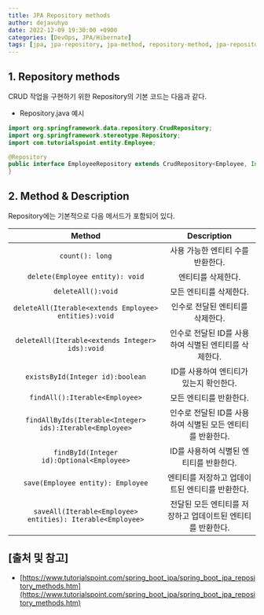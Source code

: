 ```yaml
---
title: JPA Repository methods
author: dejavuhyo
date: 2022-12-09 19:30:00 +0900
categories: [DevOps, JPA/Hibernate]
tags: [jpa, jpa-repository, jpa-method, repository-method, jpa-repository-method, jpa-crud, spring-data-jpa, spring-jpa, jpa-레파지토리, jpa-레파지토리-메서드, jpa-메서드]
---
```


## 1. Repository methods
CRUD 작업을 구현하기 위한 Repository의 기본 코드는 다음과 같다.

* Repository.java 예시

```java
import org.springframework.data.repository.CrudRepository;
import org.springframework.stereotype.Repository;
import com.tutorialspoint.entity.Employee;

@Repository
public interface EmployeeRepository extends CrudRepository<Employee, Integer>  {
}
```

## 2. Method & Description
Repository에는 기본적으로 다음 메서드가 포함되어 있다.

| Method | Description |
|:-----:|:-----:|
| `count(): long` | 사용 가능한 엔티티 수를 반환한다. |
| `delete(Employee entity): void` | 엔티티를 삭제한다. |
| `deleteAll():void` | 모든 엔티티를 삭제한다. |
| `deleteAll(Iterable<extends Employee> entities):void` | 인수로 전달된 엔티티를 삭제한다. |
| `deleteAll(Iterable<extends Integer> ids):void` | 인수로 전달된 ID를 사용하여 식별된 엔티티를 삭제한다. |
| `existsById(Integer id):boolean` | ID를 사용하여 엔티티가 있는지 확인한다. |
| `findAll():Iterable<Employee>` | 모든 엔티티를 반환한다. |
| `findAllByIds(Iterable<Integer> ids):Iterable<Employee>` | 인수로 전달된 ID를 사용하여 식별된 모든 엔티티를 반환한다. |
| `findById(Integer id):Optional<Employee>` | ID를 사용하여 식별된 엔티티를 반환한다. |
| `save(Employee entity): Employee` | 엔티티를 저장하고 업데이트된 엔티티를 반환한다. |
| `saveAll(Iterable<Employee> entities): Iterable<Employee>` | 전달된 모든 엔티티를 저장하고 업데이트된 엔티티를 반환한다. |

## [출처 및 참고]
* [https://www.tutorialspoint.com/spring_boot_jpa/spring_boot_jpa_repository_methods.htm](https://www.tutorialspoint.com/spring_boot_jpa/spring_boot_jpa_repository_methods.htm)

